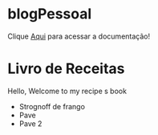 # blogPessoal

Clique [Aqui](file:///C:/Users/Julia/Desktop/blogPessoal/blogPessoal/documentation/index.html) para acessar a documentação!

# Livro de Receitas 

Hello, Welcome to my recipe s book 

- Strognoff de frango
- Pave
- Pave 2

